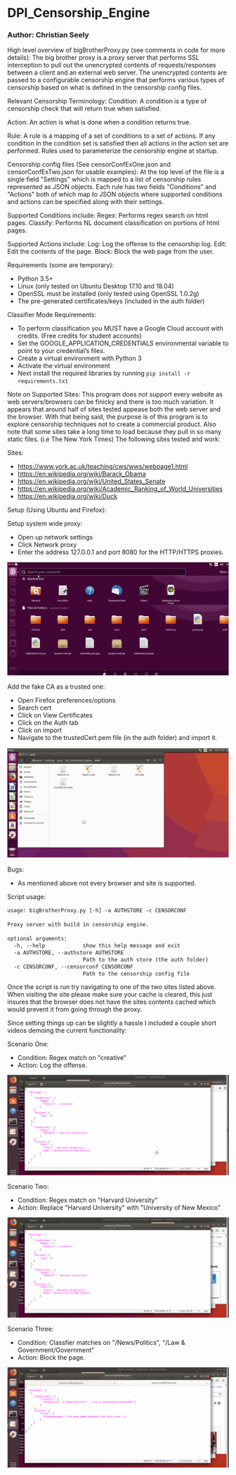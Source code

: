 # DPI_Censorship_Engine

### Author: Christian Seely

High level overview of bigBrotherProxy.py (see comments in code for more details):
The big brother proxy is a proxy server that performs SSL interception to pull out the unencrypted contents of requests/responses between a client and an external web server. The unencrypted contents are passed to a configurable censorship engine that performs various types of censorship based on what is defined in the censorship config files.

Relevant Censorship Terminology: 
Condition: A condition is a type of censorship check that will return true when satisfied. 

Action: An action is what is done when a condition returns true.

Rule: A rule is a mapping of a set of conditions to a set of actions. If any condition in
the condition set is satisfied then all actions in the action set are performed. Rules used to
parameterize the censorship engine at startup.

Censorship config files (See censorConfExOne.json and censorConfExTwo.json for usable examples):
At the top level of the file is a single field "Settings" which is mapped to a list of censorship rules represented
as JSON objects. Each rule has two fields "Conditions" and "Actions" both of which map to JSON objects where supported
conditions and actions can be specified along with their settings.

Supported Conditions include:
Regex: Performs regex search on html pages.
Classify: Performs NL document classification on portions of html pages.

Supported Actions include:
Log: Log the offense to the censorship log.
Edit: Edit the contents of the page.
Block: Block the web page from the user.

Requirements (some are temporary):
* Python 3.5+
* Linux (only tested on Ubuntu Desktop 17.10 and 18.04) 
* OpenSSL must be installed (only tested using OpenSSL 1.0.2g)
* The pre-generated certificates/keys (included in the auth folder)

Classifier Mode Requirements:
* To perform classification you MUST have a Google Cloud account with credits. (Free credits for student accounts)
* Set the GOOGLE_APPLICATION_CREDENTIALS environmental variable to point to your credential’s files.
* Create a virtual environment with Python 3
* Activate the virtual environment
* Next install the required libraries by running `pip install -r requirements.txt`

Note on Supported Sites: This program does not support every website as web servers/browsers can be finicky and there is too much variation. It appears that around half of sites tested appease both the web server and the browser. With that being said, the purpose is of this program is to explore censorship techniques not to create a commercial product. Also note that some sites take a long time to load because they pull in so many static files. (i.e The New York Times) The following sites tested and work:


Sites:
* https://www.york.ac.uk/teaching/cws/wws/webpage1.html
* https://en.wikipedia.org/wiki/Barack_Obama
* https://en.wikipedia.org/wiki/United_States_Senate
* https://en.wikipedia.org/wiki/Academic_Ranking_of_World_Universities
* https://en.wikipedia.org/wiki/Duck


Setup (Using Ubuntu and Firefox):

Setup system wide proxy:
* Open up network settings
* Click Network proxy
* Enter the address 127.0.0.1 and port 8080 for the HTTP/HTTPS proxies. 

![Setup-system-wide-proxy](https://github.com/CS-Labs/DPI_Censorship_Engine/blob/master/gifs/system_proxy_setup.gif)

Add the fake CA as a trusted one:
* Open Firefox preferences/options
* Search cert
* Click on View Certificates
* Click on the Auth tab
* Click on import
* Navigate to the trustedCert.pem file (in the auth folder) and import it.

![fake-ca-setup](https://github.com/CS-Labs/DPI_Censorship_Engine/blob/master/gifs/cert_setup.gif)

Bugs:
* As mentioned above not every browser and site is supported.

Script usage:
```
usage: bigBrotherProxy.py [-h] -a AUTHSTORE -c CENSORCONF

Proxy server with build in censorship engine.

optional arguments:
  -h, --help            show this help message and exit
  -a AUTHSTORE, --authstore AUTHSTORE
                        Path to the auth store (the auth folder)
  -c CENSORCONF, --censorconf CENSORCONF
                        Path to the censorship config file 
```

Once the script is run try navigating to one of the two sites listed above. When visiting the site please make sure your cache is cleared, this just insures that the browser does not have the sites contents cached which would prevent it from going through the proxy. 


Since setting things up can be slightly a hassle I included a couple short videos demoing the current functionality:

Scenario One:
- Condition: Regex match on "creative"
- Action: Log the offense.

![example-one](https://github.com/CS-Labs/DPI_Censorship_Engine/blob/master/gifs/ex1.gif)

Scenario Two:
- Condition: Regex match on "Harvard University"
- Action: Replace "Harvard University" with "University of New Mexico"

![example-two](https://github.com/CS-Labs/DPI_Censorship_Engine/blob/master/gifs/ex2.gif)

Scenario Three:
- Condition: Classfier matches on "/News/Politics", "/Law & Government/Government"
- Action: Block the page.

![example-three](https://github.com/CS-Labs/DPI_Censorship_Engine/blob/master/gifs/ex3.gif)